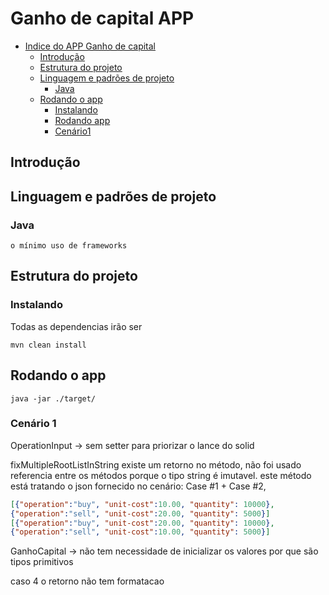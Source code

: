 
# Ganho de capital APP

- [Indice do APP Ganho de capital](#ganho-de-capital-app)
  - [Introdução](#introdução)
  - [Estrutura do projeto](#estrutura-do-projeto)
  - [Linguagem e padrões de projeto](#linguagem-e-padrões-de-projeto)
    - [Java](#java)
  - [Rodando o app](#rodando-o-app)
    - [Instalando](#instalando)
    - [Rodando app]()
    - [Cenário1](#cenário-1)


## Introdução

## Linguagem e padrões de projeto
### Java
    o mínimo uso de frameworks
### 

## Estrutura do projeto

### Instalando
Todas as dependencias irão ser 
```shell
mvn clean install
```
## Rodando o app
```shell
java -jar ./target/
```
    



### Cenário 1
















OperationInput -> sem setter para priorizar o lance do solid


fixMultipleRootListInString existe um retorno no método, não foi usado referencia entre os métodos porque o tipo
string é imutavel.
este método está tratando o json fornecido no cenário: Case #1 + Case #2,

```json
[{"operation":"buy", "unit-cost":10.00, "quantity": 10000},
{"operation":"sell", "unit-cost":20.00, "quantity": 5000}]
[{"operation":"buy", "unit-cost":20.00, "quantity": 10000},
{"operation":"sell", "unit-cost":10.00, "quantity": 5000}]

```


GanhoCapital -> não tem necessidade de inicializar os valores por que são tipos primitivos

caso 4 o retorno não tem formatacao